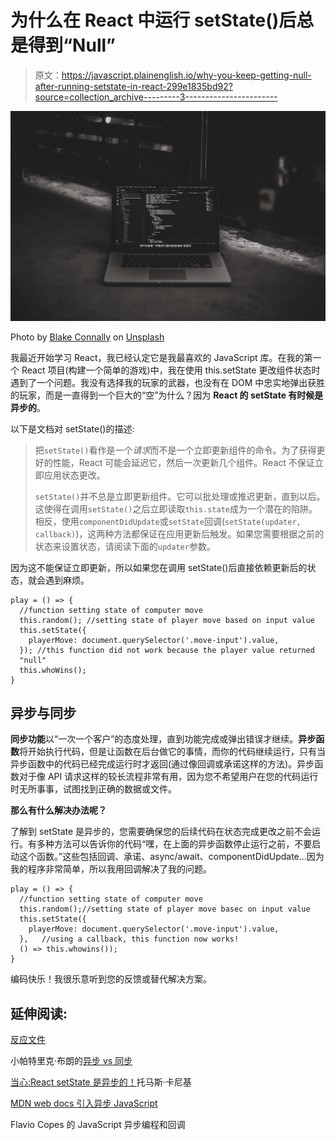 # 为什么在 React 中运行 setState()后总是得到“Null”

> 原文：<https://javascript.plainenglish.io/why-you-keep-getting-null-after-running-setstate-in-react-299e1835bd92?source=collection_archive---------3----------------------->

![](img/555a19e062d60309e69bb76df7761a43.png)

Photo by [Blake Connally](https://unsplash.com/@blakeconnally?utm_source=unsplash&utm_medium=referral&utm_content=creditCopyText) on [Unsplash](https://unsplash.com/s/photos/code?utm_source=unsplash&utm_medium=referral&utm_content=creditCopyText)

我最近开始学习 React，我已经认定它是我最喜欢的 JavaScript 库。在我的第一个 React 项目(构建一个简单的游戏)中，我在使用 this.setState 更改组件状态时遇到了一个问题。我没有选择我的玩家的武器，也没有在 DOM 中忠实地弹出获胜的玩家，而是一直得到一个巨大的“空”为什么？因为 **React 的 setState 有时候是异步的**。

以下是文档对 setState()的描述:

> 把`setState()`看作是一个*请求*而不是一个立即更新组件的命令。为了获得更好的性能，React 可能会延迟它，然后一次更新几个组件。React 不保证立即应用状态更改。
> 
> `setState()`并不总是立即更新组件。它可以批处理或推迟更新，直到以后。这使得在调用`setState()`之后立即读取`this.state`成为一个潜在的陷阱。相反，使用`componentDidUpdate`或`setState`回调(`setState(updater, callback)`)，这两种方法都保证在应用更新后触发。如果您需要根据之前的状态来设置状态，请阅读下面的`updater`参数。

因为这不能保证立即更新，所以如果您在调用 setState()后直接依赖更新后的状态，就会遇到麻烦。

```
play = () => { 
  //function setting state of computer move
  this.random(); //setting state of player move based on input value 
  this.setState({      
    playerMove: document.querySelector('.move-input').value,    
  }); //this function did not work because the player value returned 
  "null" 
  this.whoWins(); 
}
```

## 异步与同步

**同步功能**以“一次一个客户”的态度处理，直到功能完成或弹出错误才继续。**异步函数**将开始执行代码，但是让函数在后台做它的事情，而你的代码继续运行，只有当异步函数中的代码已经完成运行时才返回(通过像回调或承诺这样的方法)。异步函数对于像 API 请求这样的较长流程非常有用，因为您不希望用户在您的代码运行时无所事事，试图找到正确的数据或文件。

**那么有什么解决办法呢？**

了解到 setState 是异步的，您需要确保您的后续代码在状态完成更改之前不会运行。有多种方法可以告诉你的代码“嘿，在上面的异步函数停止运行之前，不要启动这个函数。”这些包括回调、承诺、async/await、componentDidUpdate…因为我的程序非常简单，所以我用回调解决了我的问题。

```
play = () => { 
  //function setting state of computer move 
  this.random();//setting state of player move basec on input value 
  this.setState({      
    playerMove: document.querySelector('.move-input').value,    
  },   //using a callback, this function now works!
  () => this.whowins());
}
```

编码快乐！我很乐意听到您的反馈或替代解决方案。

## 延伸阅读:

[反应文件](https://reactjs.org/docs/react-component.html#setstate)

小帕特里克·布朗的[异步 vs 同步](https://medium.com/@pjbrn26/async-vs-sync-d369a4ef95e5)

[当心:React setState 是异步的！](https://medium.com/@wereHamster/beware-react-setstate-is-asynchronous-ce87ef1a9cf3)托马斯·卡尼基

[MDN web docs 引入异步 JavaScript](https://developer.mozilla.org/en-US/docs/Learn/JavaScript/Asynchronous/Introducing)

Flavio Copes 的 JavaScript 异步编程和回调